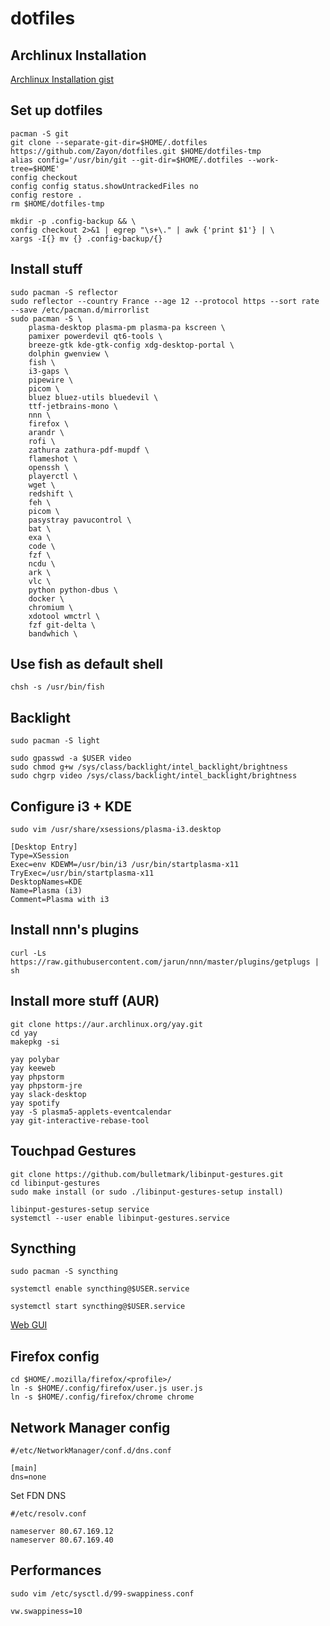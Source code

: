 # dotfiles

## Archlinux Installation

[Archlinux Installation gist](https://gist.github.com/Zayon/afc3d9fd83cbfc6e63ded6887eb9b5fc)

## Set up dotfiles

```
pacman -S git
git clone --separate-git-dir=$HOME/.dotfiles https://github.com/Zayon/dotfiles.git $HOME/dotfiles-tmp
alias config='/usr/bin/git --git-dir=$HOME/.dotfiles --work-tree=$HOME'
config checkout
config config status.showUntrackedFiles no
config restore .
rm $HOME/dotfiles-tmp
```

```
mkdir -p .config-backup && \
config checkout 2>&1 | egrep "\s+\." | awk {'print $1'} | \
xargs -I{} mv {} .config-backup/{}
```

## Install stuff

```
sudo pacman -S reflector
sudo reflector --country France --age 12 --protocol https --sort rate --save /etc/pacman.d/mirrorlist
sudo pacman -S \
    plasma-desktop plasma-pm plasma-pa kscreen \
    pamixer powerdevil qt6-tools \
    breeze-gtk kde-gtk-config xdg-desktop-portal \
    dolphin gwenview \
    fish \
    i3-gaps \
    pipewire \
    picom \
    bluez bluez-utils bluedevil \
    ttf-jetbrains-mono \
    nnn \
    firefox \
    arandr \
    rofi \
    zathura zathura-pdf-mupdf \
    flameshot \
    openssh \
    playerctl \
    wget \
    redshift \
    feh \
    picom \
    pasystray pavucontrol \
    bat \
    exa \
    code \
    fzf \
    ncdu \
    ark \
    vlc \
    python python-dbus \
    docker \
    chromium \
    xdotool wmctrl \
    fzf git-delta \
    bandwhich \
```

## Use fish as default shell
`chsh -s /usr/bin/fish`

## Backlight

```
sudo pacman -S light

sudo gpasswd -a $USER video
sudo chmod g+w /sys/class/backlight/intel_backlight/brightness
sudo chgrp video /sys/class/backlight/intel_backlight/brightness
```

## Configure i3 + KDE

`sudo vim /usr/share/xsessions/plasma-i3.desktop`

```
[Desktop Entry]
Type=XSession
Exec=env KDEWM=/usr/bin/i3 /usr/bin/startplasma-x11
TryExec=/usr/bin/startplasma-x11
DesktopNames=KDE
Name=Plasma (i3)
Comment=Plasma with i3
```

## Install nnn's plugins

`curl -Ls https://raw.githubusercontent.com/jarun/nnn/master/plugins/getplugs | sh`

## Install more stuff (AUR)
```
git clone https://aur.archlinux.org/yay.git
cd yay
makepkg -si

yay polybar
yay keeweb
yay phpstorm
yay phpstorm-jre
yay slack-desktop
yay spotify
yay -S plasma5-applets-eventcalendar
yay git-interactive-rebase-tool
```

## Touchpad Gestures

```
git clone https://github.com/bulletmark/libinput-gestures.git
cd libinput-gestures
sudo make install (or sudo ./libinput-gestures-setup install)

libinput-gestures-setup service
systemctl --user enable libinput-gestures.service
```



## Syncthing

`sudo pacman -S syncthing`

`systemctl enable syncthing@$USER.service`

`systemctl start syncthing@$USER.service`

[Web GUI](http://127.0.0.1:8384/#)


## Firefox config

```
cd $HOME/.mozilla/firefox/<profile>/
ln -s $HOME/.config/firefox/user.js user.js
ln -s $HOME/.config/firefox/chrome chrome
```

## Network Manager config

```
#/etc/NetworkManager/conf.d/dns.conf

[main]
dns=none
```

Set FDN DNS

```
#/etc/resolv.conf

nameserver 80.67.169.12
nameserver 80.67.169.40
```

## Performances

`sudo vim /etc/sysctl.d/99-swappiness.conf` 

```
vw.swappiness=10
```
